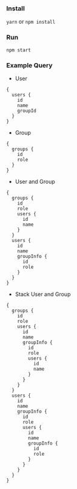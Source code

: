 ### Install
```yarn``` or ```npm install```

### Run
```npm start```

### Example Query
- User
```
{
  users {
    id
    name
    groupId
  }
}
```
- Group
```
{
  groups {
    id
    role
  }
}
```
- User and Group
```
{
  groups {
    id
    role
    users {
      id
      name
    }
  }
  users {
    id
    name
    groupInfo {
      id
      role
    }
  }
}
```
- Stack User and Group
```
{
  groups {
    id
    role
    users {
      id
      name
      groupInfo {
        id
        role
        users {
          id
          name
        }
      }
    }
  }
  users {
    id
    name
    groupInfo {
      id
      role
      users {
        id
        name
        groupInfo {
          id
          role
        }
      }
    }
  }
}
```
